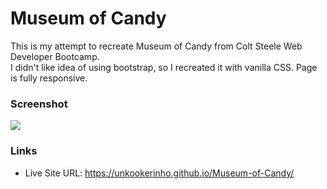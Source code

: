 # Museum of Candy

This is my attempt to recreate Museum of Candy from Colt Steele Web Developer Bootcamp.<br>
I didn't like idea of using bootstrap, so I recreated it with vanilla CSS. Page is fully responsive.

### Screenshot

<img src="images/screenshot.webp"/>

### Links

- Live Site URL: https://unkookerinho.github.io/Museum-of-Candy/
